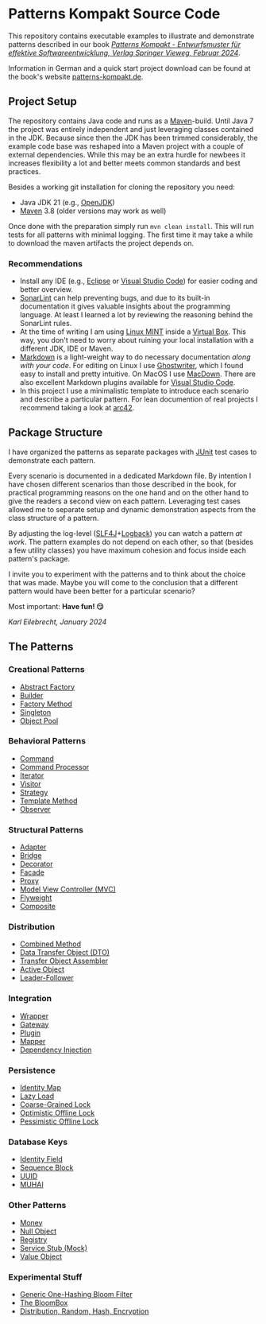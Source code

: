 # Patterns Kompakt Source Code

This repository contains executable examples to illustrate and demonstrate patterns described in our book _[Patterns Kompakt - Entwurfsmuster für effektive Softwareentwicklung, Verlag Springer Vieweg, Februar 2024](https://link.springer.com/book/9783658432331)_.

Information in German and a quick start project download can be found at the book's website [patterns-kompakt.de](http://patterns-kompakt.de).

## Project Setup

The repository contains Java code and runs as a [Maven](https://maven.apache.org/)-build. Until Java 7 the project was entirely independent and just leveraging classes contained in the JDK. Because since then the JDK has been trimmed considerably, the example code base was reshaped into a Maven project with a couple of external dependencies. While this may be an extra hurdle for newbees it increases flexibility a lot and better meets common standards and best practices. 

Besides a working git installation for cloning the repository you need:

* Java JDK 21 (e.g., [OpenJDK](https://openjdk.java.net/))
* [Maven](https://maven.apache.org/download.cgi) 3.8 (older versions may work as well)

Once done with the preparation simply run `mvn clean install`. This will run tests for all patterns with minimal logging. The first time it may take a while to download the maven artifacts the project depends on.


### Recommendations

* Install any IDE (e.g., [Eclipse](https://www.eclipse.org/downloads/) or [Visual Studio Code](https://code.visualstudio.com/)) for easier coding and better overview.
* [SonarLint](https://www.sonarlint.org/) can help preventing bugs, and due to its built-in documentation it gives valuable insights about the programming language. At least I learned a lot by reviewing the reasoning behind the SonarLint rules.
* At the time of writing I am using [Linux MINT](https://linuxmint.com/) inside a [Virtual Box](https://www.virtualbox.org/). This way, you don't need to worry about ruining your local installation with a different JDK, IDE or Maven.
* [Markdown](https://guides.github.com/features/mastering-markdown/) is a light-weight way to do necessary documentation _along with your code_. For editing on Linux I use [Ghostwriter](https://ghostwriter.kde.org/de/), which I found easy to install and pretty intuitive. On MacOS I use [MacDown](https://macdown.uranusjr.com/). There are also excellent Markdown plugins available for [Visual Studio Code](https://code.visualstudio.com/).
* In this project I use a minimalistic template to introduce each scenario and describe a particular pattern. For lean documention of real projects I recommend taking a look at [arc42](https://docs.arc42.org/home/).

## Package Structure

I have organized the patterns as separate packages with [JUnit](https://junit.org/junit5/) test cases to demonstrate each pattern. 

Every scenario is documented in a dedicated Markdown file. By intention I have chosen different scenarios than those described in the book, for practical programming reasons on the one hand and on the other hand to give the readers a second view on each pattern. Leveraging test cases allowed me to separate setup and dynamic demonstration aspects from the class structure of a pattern.

By adjusting the log-level ([SLF4J](https://www.slf4j.org/)+[Logback](https://logback.qos.ch/)) you can watch a pattern _at work_. The pattern examples do not depend on each other, so that (besides a few utility classes) you have maximum cohesion and focus inside each pattern's package.

I invite you to experiment with the patterns and to think about the choice that was made. Maybe you will come to the conclusion that a different pattern would have been better for a particular scenario?

Most important: **Have fun! :smirk:**

_Karl Eilebrecht, January 2024_


## The Patterns


### Creational Patterns
* [Abstract Factory](src/test/java/de/calamanari/pk/abstractfactory/README.md)
* [Builder](src/test/java/de/calamanari/pk/builder/README.md)
* [Factory Method](src/test/java/de/calamanari/pk/factorymethod/README.md)
* [Singleton](src/test/java/de/calamanari/pk/singleton/README.md)
* [Object Pool](src/test/java/de/calamanari/pk/objectpool/README.md)

### Behavioral Patterns

* [Command](src/test/java/de/calamanari/pk/command/README.md)
* [Command Processor](src/test/java/de/calamanari/pk/commandprocessor/README.md)
* [Iterator](src/test/java/de/calamanari/pk/iterator/README.md)
* [Visitor](src/test/java/de/calamanari/pk/visitor/README.md)
* [Strategy](src/test/java/de/calamanari/pk/strategy/README.md)
* [Template Method](src/test/java/de/calamanari/pk/templatemethod/README.md)
* [Observer](src/test/java/de/calamanari/pk/observer/README.md)

### Structural Patterns

* [Adapter](src/test/java/de/calamanari/pk/adapter/README.md)
* [Bridge](src/test/java/de/calamanari/pk/bridge/README.md)
* [Decorator](src/test/java/de/calamanari/pk/decorator/README.md)
* [Facade](src/test/java/de/calamanari/pk/facade/README.md)
* [Proxy](src/test/java/de/calamanari/pk/proxy/README.md)
* [Model View Controller (MVC)](src/test/java/de/calamanari/pk/modelviewcontroller/README.md)
* [Flyweight](src/test/java/de/calamanari/pk/flyweight/README.md)
* [Composite](src/test/java/de/calamanari/pk/composite/README.md)

### Distribution

* [Combined Method](src/test/java/de/calamanari/pk/combinedmethod/README.md)
* [Data Transfer Object (DTO)](src/test/java/de/calamanari/pk/datatransferobject/README.md)
* [Transfer Object Assembler](src/test/java/de/calamanari/pk/transferobjectassembler/README.md)
* [Active Object](src/test/java/de/calamanari/pk/activeobject/README.md)
* [Leader-Follower](src/test/java/de/calamanari/pk/leaderfollower/README.md)

### Integration

* [Wrapper](src/test/java/de/calamanari/pk/wrapper/README.md)
* [Gateway](src/test/java/de/calamanari/pk/gateway/README.md)
* [Plugin](src/test/java/de/calamanari/pk/plugin/README.md)
* [Mapper](src/test/java/de/calamanari/pk/mapper/README.md)
* [Dependency Injection](src/test/java/de/calamanari/pk/dependencyinjection/README.md)

### Persistence

* [Identity Map](src/test/java/de/calamanari/pk/identitymap/README.md)
* [Lazy Load](src/test/java/de/calamanari/pk/lazyload/README.md)
* [Coarse-Grained Lock](src/test/java/de/calamanari/pk/coarsegrainedlock/README.md)
* [Optimistic Offline Lock](src/test/java/de/calamanari/pk/optimisticofflinelock/README.md)
* [Pessimistic Offline Lock](src/test/java/de/calamanari/pk/pessimisticofflinelock/README.md)

### Database Keys

* [Identity Field](src/test/java/de/calamanari/pk/identityfield/README.md)
* [Sequence Block](src/test/java/de/calamanari/pk/sequenceblock/README.md)
* [UUID](src/test/java/de/calamanari/pk/uuid/README.md)
* [MUHAI](src/test/java/de/calamanari/pk/muhai/README.md)

### Other Patterns

* [Money](src/test/java/de/calamanari/pk/money/README.md)
* [Null Object](src/test/java/de/calamanari/pk/nullobject/README.md)
* [Registry](src/test/java/de/calamanari/pk/registry/README.md)
* [Service Stub (Mock)](src/test/java/de/calamanari/pk/servicestub/README.md)
* [Value Object](src/test/java/de/calamanari/pk/valueobject/README.md)

### Experimental Stuff

* [Generic One-Hashing Bloom Filter](src/main/java/de/calamanari/pk/ohbf/README.md)
* [The BloomBox](src/main/java/de/calamanari/pk/ohbf/bloombox/README.md)
* [Distribution, Random, Hash, Encryption](src/test/java/de/calamanari/pk/drhe/README.md)
